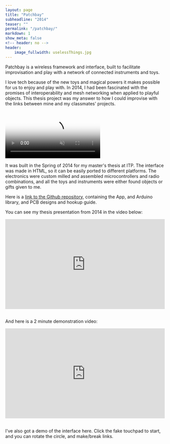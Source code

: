 ```yaml
---
layout: page
title: "Patchbay"
subheadline: "2014"
teaser: ""
permalink: "/patchbay/"
markdown: 1
show_meta: false
<!-- header: no -->
header:
    image_fullwidth: uselessThings.jpg
---
```


Patchbay is a wireless framework and interface, built to facilitate improvisation and play with a network of connected instruments and toys.

I love tech because of the new toys and magical powers it makes possible for us to enjoy and play with. In 2014, I had been fascinated with the promises of interoperability and mesh networking when applied to playful objects. This thesis project was my answer to how I could improvise with the links between mine and my classmates' projects.

<video poster="{{site.url}}/patchbay_old/img/patchbay_demo.png" id="bgvid" style="max-width: 100%" controls loop muted>
    <source src="{{site.url}}/patchbay_old/img/patchbay_demo.mp4" type="video/mp4">
    <source src="{{site.url}}/patchbay_old/img/patchbay_demo.webm" type="video/webm">
    <source src="{{site.url}}/patchbay_old/img/patchbay_demo.ogv" type="video/ogv">
</video>
<script type="text/javascript">
    var bgvid = document.getElementById('bgvid');
    bgvid.removeAttribute('controls');
    bgvid.addEventListener('canplaythrough', function(e){
        bgvid.play();
    })
</script>

It was built in the Spring of 2014 for my master's thesis at ITP. The interface was made in HTML, so it can be easily ported to different platforms. The electronics were custom milled and assembled microcontrollers and radio combinations, and all the toys and instruments were either found objects or gifts given to me.

Here is a <a href="https://github.com/andysigler/patchbay">link to the Github repository</a>, containing the App, and Arduino library, and PCB designs and hookup guide.

You can see my thesis presentation from 2014 in the video below:

<div style="padding:56.25% 0 0 0;position:relative;"><iframe src="https://player.vimeo.com/video/137709063" style="position:absolute;top:0;left:0;width:100%;height:100%;" frameborder="0" allow="autoplay; fullscreen" allowfullscreen></iframe></div><script src="https://player.vimeo.com/api/player.js"></script>

<br>

And here is a 2 minute demonstration video:

<div style="padding:56.25% 0 0 0;position:relative;"><iframe src="https://player.vimeo.com/video/140340194" style="position:absolute;top:0;left:0;width:100%;height:100%;" frameborder="0" allow="autoplay; fullscreen" allowfullscreen></iframe></div><script src="https://player.vimeo.com/api/player.js"></script>

<br>

I've also got a demo of the interface here. Click the fake touchpad to start, and you can rotate the circle, and make/break links.

<script type="text/javascript" src="{{site.url}}/patchbay_old/js/patchbay/hammer.min.js"></script>
<script type="text/javascript" src="{{site.url}}/patchbay_old/js/patchbay/websocketStuff.js"></script>
<script type="text/javascript" src="{{site.url}}/patchbay_old/js/patchbay/canvasStuff.js"></script>
<script type="text/javascript" src="{{site.url}}/patchbay_old/js/patchbay/touchStuff.js"></script>
<script type="text/javascript" src="{{site.url}}/patchbay_old/js/patchbay/cord.js"></script>
<script type="text/javascript" src="{{site.url}}/patchbay_old/js/patchbay/port.js"></script>
<script type="text/javascript" src="{{site.url}}/patchbay_old/js/patchbay/arc.js"></script>
<script type="text/javascript" src="{{site.url}}/patchbay_old/js/patchbay/circle.js"></script>
<script type="text/javascript" src="{{site.url}}/patchbay_old/js/patchbay/mouse.js"></script>
<script type="text/javascript" src="{{site.url}}/patchbay_old/js/patchbay/initPatchbay.js"></script>
<div id="ipad_div">
    <style type="text/css">
        .vert_align{
            position: relative;
            top: 50%;
            -moz-transform: translateY(-50%);
            -webkit-transform: translateY(-50%);
            transform: translateY(-50%);
            overflow: hidden;
        }

        #ipad_div{
            display: block;
            position: relative;
            width:100%;
            height:100%;
            margin-left:auto;
            margin-right: auto;
            background-color:rgb(79,79,79);
            color:white;
            border-radius: 4.2%;
        }

        #ipad_image{
            position:relative;
            top:0px;
            left:0px;
            width:100%;
            height:100%;
            z-index: 0;
        }

        #routerContainer{
            position: absolute;
            left:8.9%;
            top:10.5%;
            width:81%;
            height:60%;
            z-index:2000;
        }

        #ipad_text_top{
            display:none;
            text-align: right;
            width:45%;
            position:absolute;
            top:6%;
            right:13%;
        }

        #ipad_text_bottom{
            display:none;
            width:45%;
            position:absolute;
            bottom:10%;
            left:11%;
        }

        #canvas{
        }

        #demo_alert{
            position: absolute;
            background-color: rgba(0,0,0,0.0);
            color:white;
            left:8.9%;
            top:10.5%;
            width:81.3%;
            height:78.5%;
            z-index:3000;
            cursor: pointer;
            text-align: center;

            -webkit-animation: colorFade 3s ease-in-out infinite;
            -moz-animation:    colorFade 3s ease-in-out infinite;
            -o-animation:    colorFade 3s ease-in-out infinite;
            animation:         colorFade 3s ease-in-out infinite;
        }
        @-webkit-keyframes colorFade {
            0%   { background-color: rgba(79,79,79,1) }
            50% { background-color: rgba(79,79,79,0.7) }
            100% { background-color: rgba(79,79,79,1) }
        }
        @-moz-keyframes colorFade {
            0%   { background-color: rgba(79,79,79,1) }
            50% { background-color: rgba(79,79,79,0.7) }
            100% { background-color: rgba(79,79,79,1) }
        }
        @-o-keyframes colorFade {
            0%   { background-color: rgba(79,79,79,1) }
            50% { background-color: rgba(79,79,79,0.7) }
            100% { background-color: rgba(79,79,79,1) }
        }
        @keyframes colorFade {
            0%   { background-color: rgba(79,79,79,1) }
            50% { background-color: rgba(79,79,79,0.7) }
            100% { background-color: rgba(79,79,79,1) }
        }

        #demo_alert:hover{
            color:rgb(43,211,252);
        }
    </style>
    <div id="routerContainer">
        <canvas id="canvas"></canvas>
    </div>
    <img id="ipad_image" src="{{site.url}}/patchbay_old/img/ipad.png"/>
    <div id="ipad_text_top">
        <h2 style="color:white" class="matchbook">
            Wireless Links I can Touch
        </h2>
        <p>
            <span style="color:rgb(43,211,252)">INPUTS</span> in the left circle, <span style="color:rgb(43,211,252)">OUTPUTS</span> in the right. Rotate the circles to explore the connections.
        </p>
    </div>
    <div id="ipad_text_bottom">
        <h2 style="color:white" class="matchbook">Hiding Network Complexity</h2>
        <p>Circles can display many devices, yet the interface focuses on just one at a time.</p>
    </div>
    <div id="demo_alert">
        <div class="vert_align" style="width:70%;margin-left:auto;margin-right:auto;">
            <h1 style="color:white"><strong>Click to start demo.</strong></h1>
        </div>
    </div>
    <script type="text/javascript">
        document.getElementById('demo_alert').addEventListener('click',function(){
            document.getElementById('demo_alert').parentNode.removeChild(document.getElementById('demo_alert'));
            document.getElementById('ipad_text_top').style.display = 'inline';
            document.getElementById('ipad_text_bottom').style.display = 'inline';
        });
    </script>
</div>
